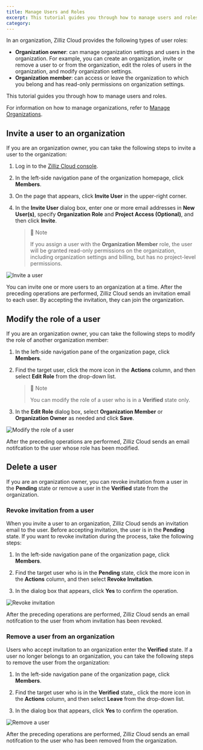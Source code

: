 ```yaml
---
title: Manage Users and Roles
excerpt: This tutorial guides you through how to manage users and roles.
category: 
---
```


In an organization, Zilliz Cloud provides the following types of user roles:

- **Organization owner**: can manage organization settings and users in the organization. For example, you can create an organization, invite or remove a user to or from the organization, edit the roles of users in the organization, and modify organization settings.
- **Organization member**: can access or leave the organization to which you belong and has read-only permissions on organization settings.

This tutorial guides you through how to manage users and roles.

For information on how to manage organizations, refer to [Manage Organizations]().

## Invite a user to an organization

If you are an organization owner, you can take the following steps to invite a user to the organization:

1. Log in to the [Zilliz Cloud console](https://cloud.zilliz.com/login).

2. In the left-side navigation pane of the organization homepage, click **Members**.

3. On the page that appears, click **Invite User** in the upper-right corner.

4. In the **Invite User** dialog box, enter one or more email addresses in **New User(s)**, specify **Organization Role** and **Project Access (Optional)**, and then click **Invite**.

    > 📘 Note
    >
    > If you assign a user with the **Organization Member** role, the user will be granted read-only permissions on the organization, including organization settings and billing, but has no project-level permissions.

![Invite a user]()

You can invite one or more users to an organization at a time. After the preceding operations are performed, Zilliz Cloud sends an invitation email to each user. By accepting the invitation, they can join the organization.

## Modify the role of a user

If you are an organization owner, you can take the following steps to modify the role of another organization member:

1. In the left-side navigation pane of the organization page, click **Members**.

2. Find the target user, click the more icon in the **Actions** column, and then select **Edit Role** from the drop-down list.

    > 📘 Note
    >
    > You can modify the role of a user who is in a **Verified** state only.

3. In the **Edit Role** dialog box, select **Organization Member** or **Organization Owner** as needed and click **Save**.

![Modify the role of a user]()

After the preceding operations are performed, Zilliz Cloud sends an email notifcation to the user whose role has been modified.

## Delete a user

If you are an organization owner, you can revoke invitation from a user in the **Pending** state or remove a user in the **Verified** state from the organization.

### Revoke invitation from a user

When you invite a user to an organization, Zilliz Cloud sends an invitation email to the user. Before accepting invitation, the user is in the **Pending** state. If you want to revoke invitation during the process, take the following steps:

1. In the left-side navigation pane of the organization page, click **Members**.

2. Find the target user who is in the **Pending** state, click the more icon in the **Actions** column, and then select **Revoke Invitation**.

3. In the dialog box that appears, click **Yes** to confirm the operation.

![Revoke invitation]()

After the preceding operations are performed, Zilliz Cloud sends an email notifcation to the user from whom invitation has been revoked.

### Remove a user from an organization

Users who accept invitation to an organization enter the **Verified** state. If a user no longer belongs to an organization, you can take the following steps to remove the user from the organization:

1. In the left-side navigation pane of the organization page, click **Members**.

2. Find the target user who is in the **Verified** state,, click the more icon in the **Actions** column, and then select **Leave** from the drop-down list.

3. In the dialog box that appears, click **Yes** to confirm the operation.

![Remove a user]()

After the preceding operations are performed, Zilliz Cloud sends an email notifcation to the user who has been removed from the organization.

